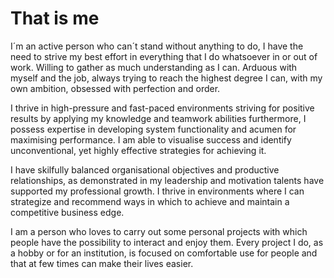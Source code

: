# That is me

I´m an active person who can´t stand without anything to do, I have the need to strive my best effort in everything that I do whatsoever in or out of work. Willing to gather as much understanding as I can.
Arduous with myself and the job, always trying to reach the highest degree I can, with my own ambition, obsessed with perfection and order.

I thrive in high-pressure and fast-paced environments striving for positive results by applying my knowledge and teamwork abilities furthermore, I possess expertise in developing system functionality and acumen for maximising performance. I am able to visualise success and identify unconventional, yet highly effective strategies for achieving it.

I have skilfully balanced organisational objectives and productive relationships, as demonstrated in my leadership and motivation talents have supported my professional growth. I thrive in environments where I can strategize and recommend ways in which to achieve and maintain a competitive business edge.

I am a person who loves to carry out some personal projects with which people have the possibility to interact and enjoy them. Every project I do, as a hobby or for an institution, is focused on comfortable use for people and that at few times can make their lives easier.

